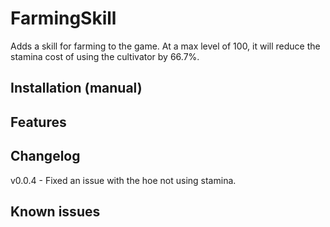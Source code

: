 ﻿# FarmingSkill

Adds a skill for farming to the game.  At a max level of 100, it will reduce the stamina cost of using the cultivator by 66.7%.

## Installation (manual)


## Features


## Changelog

v0.0.4 - Fixed an issue with the hoe not using stamina.

## Known issues
